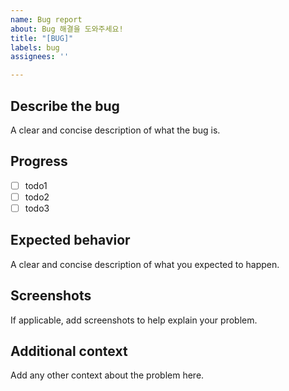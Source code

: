 ```yaml
---
name: Bug report
about: Bug 해결을 도와주세요!
title: "[BUG]"
labels: bug
assignees: ''

---
```


## Describe the bug
A clear and concise description of what the bug is.

## Progress
- [ ] todo1
- [ ] todo2
- [ ] todo3

## Expected behavior
A clear and concise description of what you expected to happen.

## Screenshots
If applicable, add screenshots to help explain your problem.

## Additional context
Add any other context about the problem here.
